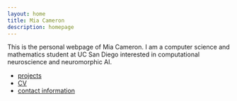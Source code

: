 ```yaml
---
layout: home
title: Mia Cameron
description: homepage
---
```


This is the personal webpage of Mia Cameron. I am a computer science and mathematics student at UC San Diego interested in computational neuroscience and neuromorphic AI. 

* [projects](projects.md)
* [CV]({{site-url}}/pdfs/2024-01-CV.pdf)
* [contact information](contact.md)
